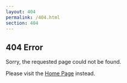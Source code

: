 ```yaml
---
layout: 404
permalink: /404.html
section: 404
---
```


## 404 Error

Sorry, the requested page could not be found.

Please visit the [Home Page](/) instead.
